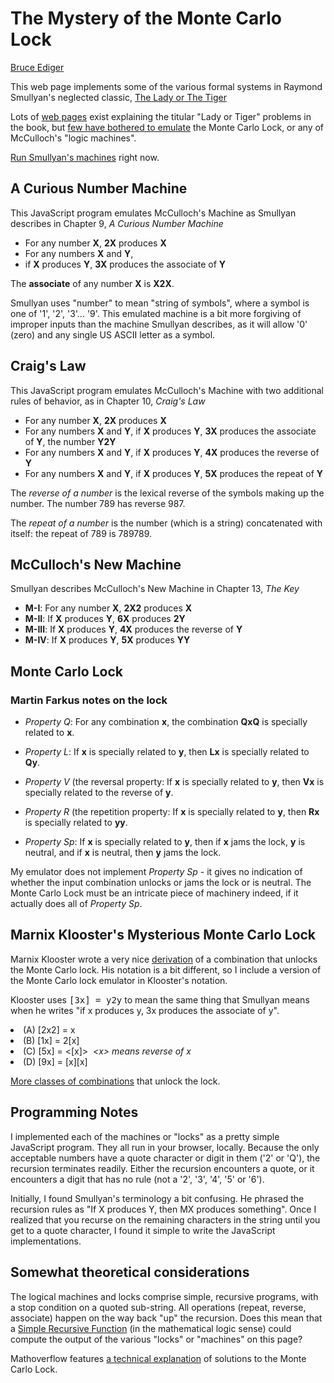 # The Mystery of the Monte Carlo Lock

[Bruce Ediger](mailto:bediger@stratigery.com)

This web page implements some of the various formal systems in Raymond
Smullyan's neglected classic,
[The Lady or The Tiger](http://www.amazon.com/The-Lady-Tiger-Other-Puzzles/dp/048647027X/)

Lots of [web pages](http://archive.ite.journal.informs.org/Vol3No3/ChlondToase/)
exist explaining the titular "Lady or Tiger" problems
in the book,
but [few have bothered to emulate](fttp://heras-gilsanz.com/manuel/smullyan-machines.html)
the Monte Carlo Lock, or any of McCulloch's "logic machines".

[Run Smullyan's machines](mcm.html?raw=true) right now.

## A Curious Number Machine

This JavaScript program emulates McCulloch's Machine as Smullyan
describes in Chapter 9, _A Curious Number Machine_

* For any number **X**, **2X** produces **X**
* For any numbers **X** and **Y**,
* if **X** produces **Y**, **3X** produces the associate of **Y**

The **associate** of any number **X** is **X2X**.

Smullyan uses "number" to mean "string of symbols",
where a symbol is one of '1', '2', '3'... '9'.
This emulated machine is a bit more forgiving of improper inputs than the machine Smullyan describes,
as it will allow '0' (zero) and any single US ASCII letter as a symbol.

## Craig's Law

This JavaScript program emulates McCulloch's Machine with
two additional rules of behavior, as in Chapter 10, _Craig's Law_

* For any number **X**, **2X** produces **X**
* For any numbers **X** and **Y**,
if **X** produces **Y**,
**3X** produces the associate of **Y**, the number **Y2Y**
* For any numbers **X** and **Y**,
if **X** produces **Y**,
**4X** produces the reverse of **Y**
* For any numbers **X** and **Y**,
if **X** produces **Y**,
**5X** produces the repeat of **Y**

The _reverse of a number_ is the lexical reverse of the symbols making up the number.
The number 789 has reverse 987.

The _repeat of a number_ is the number (which is a string)
concatenated with itself: the repeat of 789 is 789789.

## McCulloch's New Machine

Smullyan describes McCulloch's New Machine in Chapter 13, _The Key_
<!-- Self-producing term: 4564245642 -->

* **M-I**: For any number **X**, **2X2** produces **X**
* **M-II**: If **X** produces **Y**, **6X** produces **2Y**
* **M-III**: If **X** produces **Y**, **4X** produces the reverse of **Y**
* **M-IV**: If **X** produces **Y**, **5X** produces **YY**

## Monte Carlo Lock

### Martin Farkus notes on the lock

* _Property Q_: For any combination **x**, 
the combination **QxQ** is specially related to **x**.

* _Property L_: If **x** is specially related to **y**, 
then **Lx** is specially related to **Qy**.

* _Property V_ (the reversal property: If **x** is specially related to **y**, 
then **Vx** is specially related to the reverse of **y**.

* _Property R_ (the repetition property: If **x** is specially related to **y**, 
then **Rx** is specially related to **yy**.

* _Property Sp_: If **x** is specially related to **y**, 
then if **x** jams the lock, **y** is neutral,
and if **x** is neutral, then **y** jams the lock.

My emulator does not implement _Property Sp_ - it gives no indication of
whether the input combination unlocks or jams the lock or is neutral.
The Monte Carlo Lock must be
an intricate piece of machinery indeed, if it actually does all of _Property Sp_.

## Marnix Klooster's Mysterious Monte Carlo Lock

Marnix Klooster wrote a very nice
[derivation](http://home.solcon.nl/mklooster/calc/tlott-8-and-13.html)
of a combination that unlocks the Monte Carlo lock.
His notation is a bit different,
so I include a version of the Monte Carlo lock emulator in Klooster's notation.

Klooster uses <kbd>[3x] = y2y</kbd> to mean the same thing
that Smullyan means when he writes
"if x produces y, 3x produces the associate of y".
		<li>(A)  [2x2] = x</li>
		<li>(B)  [1x] = 2[x]</li>
		<li>(C)  [5x] = &lt;[x]&gt;&nbsp;&nbsp;<em>&lt;x&gt; means reverse of x</em></li>
		<li>(D)  [9x] = [x][x]</li>

[More classes of combinations](http://www.100balls.com/Primrose%20Lodge/Playtime/puzzle_32_solution.htm)
that unlock the lock.

## Programming Notes

I implemented each of the machines or "locks" as a pretty simple
JavaScript program. They all run in your browser, locally.
Because the only acceptable numbers have a quote character or
digit in them ('2' or 'Q'), the recursion terminates readily.
Either the recursion encounters a quote, or it encounters a digit
that has no rule (not a '2', '3', '4', '5' or '6').

Initially, I found Smullyan's terminology a bit confusing.
He phrased the recursion rules as "If X produces Y, then
MX produces something". Once I realized that you recurse
on the remaining characters in the string until you get
to a quote character, I found it simple to write the
JavaScript implementations.

## Somewhat theoretical considerations

The logical machines and locks comprise simple,
recursive programs,
with a stop condition on a quoted sub-string.
All operations (repeat, reverse, associate)
happen on the way back "up" the recursion.
Does this mean that a <a href="/srf.html">Simple Recursive Function</a>
(in the mathematical logic sense) could compute the output of the
various "locks" or "machines" on this page?

Mathoverflow features
[a technical explanation](http://mathoverflow.net/questions/13972/shortest-key-for-the-monte-carlo-lock-of-smullyan)
of solutions to the Monte Carlo Lock.
